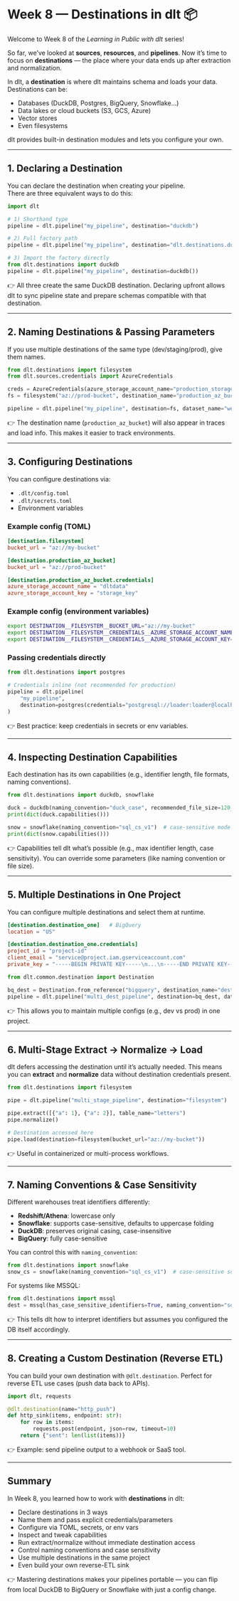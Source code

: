 # Week 8 — Destinations in dlt 📦

Welcome to Week 8 of the *Learning in Public with dlt* series!  

So far, we’ve looked at **sources**, **resources**, and **pipelines**. Now it’s time to focus on **destinations** — the place where your data ends up after extraction and normalization.

In dlt, a **destination** is where dlt maintains schema and loads your data.  
Destinations can be:
- Databases (DuckDB, Postgres, BigQuery, Snowflake…)
- Data lakes or cloud buckets (S3, GCS, Azure)
- Vector stores
- Even filesystems

dlt provides built-in destination modules and lets you configure your own.

---

## 1. Declaring a Destination

You can declare the destination when creating your pipeline.  
There are three equivalent ways to do this:

```python
import dlt

# 1) Shorthand type
pipeline = dlt.pipeline("my_pipeline", destination="duckdb")

# 2) Full factory path
pipeline = dlt.pipeline("my_pipeline", destination="dlt.destinations.duckdb")

# 3) Import the factory directly
from dlt.destinations import duckdb
pipeline = dlt.pipeline("my_pipeline", destination=duckdb())
````

👉 All three create the same DuckDB destination.
Declaring upfront allows dlt to sync pipeline state and prepare schemas compatible with that destination.

---

## 2. Naming Destinations & Passing Parameters

If you use multiple destinations of the same type (dev/staging/prod), give them names.

```python
from dlt.destinations import filesystem
from dlt.sources.credentials import AzureCredentials

creds = AzureCredentials(azure_storage_account_name="production_storage")
fs = filesystem("az://prod-bucket", destination_name="production_az_bucket", credentials=creds)

pipeline = dlt.pipeline("my_pipeline", destination=fs, dataset_name="week8_data")
```

👉 The destination name (`production_az_bucket`) will also appear in traces and load info.
This makes it easier to track environments.

---

## 3. Configuring Destinations

You can configure destinations via:

* `.dlt/config.toml`
* `.dlt/secrets.toml`
* Environment variables

### Example config (TOML)

```toml
[destination.filesystem]
bucket_url = "az://my-bucket"

[destination.production_az_bucket]
bucket_url = "az://prod-bucket"

[destination.production_az_bucket.credentials]
azure_storage_account_name = "dltdata"
azure_storage_account_key = "storage_key"
```

### Example config (environment variables)

```bash
export DESTINATION__FILESYSTEM__BUCKET_URL="az://my-bucket"
export DESTINATION__FILESYSTEM__CREDENTIALS__AZURE_STORAGE_ACCOUNT_NAME="dltdata"
export DESTINATION__FILESYSTEM__CREDENTIALS__AZURE_STORAGE_ACCOUNT_KEY="storage_key"
```

### Passing credentials directly

```python
from dlt.destinations import postgres

# Credentials inline (not recommended for production)
pipeline = dlt.pipeline(
    "my_pipeline",
    destination=postgres(credentials="postgresql://loader:loader@localhost:5432/dlt_data"),
)
```

👉 Best practice: keep credentials in secrets or env variables.

---

## 4. Inspecting Destination Capabilities

Each destination has its own capabilities (e.g., identifier length, file formats, naming conventions).

```python
from dlt.destinations import duckdb, snowflake

duck = duckdb(naming_convention="duck_case", recommended_file_size=120_000)
print(dict(duck.capabilities()))

snow = snowflake(naming_convention="sql_cs_v1")  # case-sensitive mode
print(dict(snow.capabilities()))
```

👉 Capabilities tell dlt what’s possible (e.g., max identifier length, case sensitivity).
You can override some parameters (like naming convention or file size).

---

## 5. Multiple Destinations in One Project

You can configure multiple destinations and select them at runtime.

```toml
[destination.destination_one]   # BigQuery
location = "US"

[destination.destination_one.credentials]
project_id = "project-id"
client_email = "service@project.iam.gserviceaccount.com"
private_key = "-----BEGIN PRIVATE KEY-----\n...\n-----END PRIVATE KEY-----\n"
```

```python
from dlt.common.destination import Destination

bq_dest = Destination.from_reference("bigquery", destination_name="destination_one")
pipeline = dlt.pipeline("multi_dest_pipeline", destination=bq_dest, dataset_name="bq_data")
```

👉 This allows you to maintain multiple configs (e.g., dev vs prod) in one project.

---

## 6. Multi-Stage Extract → Normalize → Load

dlt defers accessing the destination until it’s actually needed.
This means you can **extract** and **normalize** data without destination credentials present.

```python
from dlt.destinations import filesystem

pipe = dlt.pipeline("multi_stage_pipeline", destination="filesystem")

pipe.extract([{"a": 1}, {"a": 2}], table_name="letters")
pipe.normalize()

# Destination accessed here
pipe.load(destination=filesystem(bucket_url="az://my-bucket"))
```

👉 Useful in containerized or multi-process workflows.

---

## 7. Naming Conventions & Case Sensitivity

Different warehouses treat identifiers differently:

* **Redshift/Athena**: lowercase only
* **Snowflake**: supports case-sensitive, defaults to uppercase folding
* **DuckDB**: preserves original casing, case-insensitive
* **BigQuery**: fully case-sensitive

You can control this with `naming_convention`:

```python
from dlt.destinations import snowflake
snow_cs = snowflake(naming_convention="sql_cs_v1")  # case-sensitive schema
```

For systems like MSSQL:

```python
from dlt.destinations import mssql
dest = mssql(has_case_sensitive_identifiers=True, naming_convention="sql_cs_v1")
```

👉 This tells dlt how to interpret identifiers but assumes you configured the DB itself accordingly.

---

## 8. Creating a Custom Destination (Reverse ETL)

You can build your own destination with `@dlt.destination`.
Perfect for reverse ETL use cases (push data back to APIs).

```python
import dlt, requests

@dlt.destination(name="http_push")
def http_sink(items, endpoint: str):
    for row in items:
        requests.post(endpoint, json=row, timeout=10)
    return {"sent": len(list(items))}
```

👉 Example: send pipeline output to a webhook or SaaS tool.

---

## Summary

In Week 8, you learned how to work with **destinations** in dlt:

* Declare destinations in 3 ways
* Name them and pass explicit credentials/parameters
* Configure via TOML, secrets, or env vars
* Inspect and tweak capabilities
* Run extract/normalize without immediate destination access
* Control naming conventions and case sensitivity
* Use multiple destinations in the same project
* Even build your own reverse-ETL sink

👉 Mastering destinations makes your pipelines portable — you can flip from local DuckDB to BigQuery or Snowflake with just a config change.

